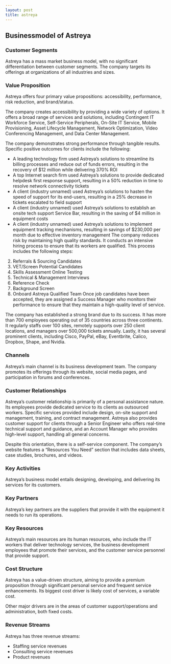 ```yaml
---
layout: post
title: astreya
---
```


Businessmodel of Astreya
-------------------------

### Customer Segments

Astreya has a mass market business model, with no significant differentiation between customer segments. The company targets its offerings at organizations of all industries and sizes.

### Value Proposition

Astreya offers four primary value propositions: accessibility, performance, risk reduction, and brand/status.

The company creates accessibility by providing a wide variety of options. It offers a broad range of services and solutions, including Contingent IT Workforce Service, Self-Service Peripherals, On-Site IT Service, Mobile Provisioning, Asset Lifecycle Management, Network Optimization, Video Conferencing Management, and Data Center Management.

The company demonstrates strong performance through tangible results. Specific positive outcomes for clients include the following:

 * A leading technology firm used Astreya’s solutions to streamline its billing processes and reduce out of funds errors, resulting in the recovery of $12 million while delivering 370% ROI
* A top Internet search firm used Astreya’s solutions to provide dedicated helpdesk first response support, resulting in a 50% reduction in time to resolve network connectivity tickets
* A client (industry unnamed) used Astreya’s solutions to hasten the speed of support for its end-users, resulting in a 25% decrease in tickets escalated to field support
* A client (industry unnamed) used Astreya’s solutions to establish an onsite tech support Service Bar, resulting in the saving of $4 million in equipment costs
* A client (industry unnamed) used Astreya’s solutions to implement equipment tracking mechanisms, resulting in savings of $230,000 per month due to effective inventory management
 The company reduces risk by maintaining high quality standards. It conducts an intensive hiring process to ensure that its workers are qualified. This process includes the following steps:

 2. Referrals & Sourcing Candidates
4. VET/Screen Potential Candidates
6. Skills Assessment Online Testing
8. Technical & Management Interviews
10. Reference Check
12. Background Screen
14. Onboard Astreya Qualified Team
 Once job candidates have been accepted, they are assigned a Success Manager who monitors their performance to ensure that they maintain a high-quality level of service.

The company has established a strong brand due to its success. It has more than 700 employees operating out of 35 countries across three continents. It regularly staffs over 100 sites, remotely supports over 250 client locations, and managers over 500,000 tickets annually. Lastly, it has several prominent clients, including Cisco, PayPal, eBay, Eventbrite, Calico, Dropbox, Shape, and Nvidia.

### Channels

Astreya’s main channel is its business development team. The company promotes its offerings through its website, social media pages, and participation in forums and conferences.

### Customer Relationships

Astreya’s customer relationship is primarily of a personal assistance nature. Its employees provide dedicated service to its clients as outsourced workers. Specific services provided include design, on-site support and management, training, and contract management. Astreya also provides customer support for clients through a Senior Engineer who offers real-time technical support and guidance, and an Account Manager who provides high-level support, handling all general concerns.

Despite this orientation, there is a self-service component. The company’s website features a “Resources You Need” section that includes data sheets, case studies, brochures, and videos.

### Key Activities

Astreya’s business model entails designing, developing, and delivering its services for its customers.

### Key Partners

Astreya’s key partners are the suppliers that provide it with the equipment it needs to run its operations.

### Key Resources

Astreya’s main resources are its human resources, who include the IT workers that deliver technology services, the business development employees that promote their services, and the customer service personnel that provide support.

### Cost Structure

Astreya has a value-driven structure, aiming to provide a premium proposition through significant personal service and frequent service enhancements. Its biggest cost driver is likely cost of services, a variable cost.

Other major drivers are in the areas of customer support/operations and administration, both fixed costs.

### Revenue Streams

Astreya has three revenue streams:

 * Staffing service revenues
* Consulting service revenues
* Product revenues
